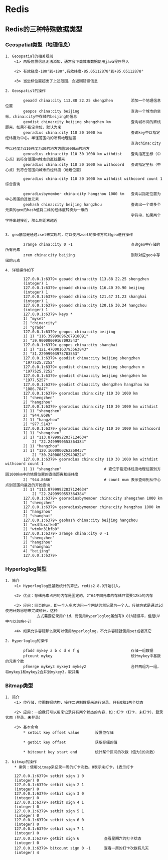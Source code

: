 # Redis

## Redis的三种特殊数据类型

### Geospatial类型（地理信息）

    1. Geospatial的相关规则
        <1> 两极位置信息无法添加，通常会下载城市数据使用java程序导入

        <2> 有效经度-180°到+180°,有效纬度-85.05112878°到+85.05112878°

        <3> 当坐标位置超出了上述范围，会返回错误信息

    2. Geospatisl的操作

```
        geoadd china:city 113.88 22.25 shengzhen        添加一个地理信息位置
        geopos china:city beijing                       查询一个城市的坐标，china:city中存储的beijing的信息
        geodist china:city beijing shengzhen km         查询城市间的直线距离，如果不指定单位，默认为米
        georadius china:city 110 30 1000 km             查询key中以指定经纬度为中心，半径范围内的所有地理位置
                                                        查询china:city中以经度为110纬度为30的地方方圆1000km的地方
        georadius china:city 110 30 1000 km withdist    查询指定坐标（中心点）到符合范围内城市的直线距离
        georadius china:city 110 30 1000 km withcoord   查询指定坐标（中心点）到符合范围内城市的经纬度（地理位置）
        
        georadius china:city 110 30 1000 km withdist withcoord count 1  综合查询

        georadiusbymember china:city hangzhou 1000 km   查询以指定位置为中心周围的其他元素
        geohash china:city beijing hangzhou             查询出一个或多个元素的geo的hash值将二维的经纬度转换为一维的
                                                        字符串，如果两个字符串越接近，那么则距离越近
                                                        

```
    3. geo底层是通过zset来实现的，可以使用zset的操作方式对geo进行操作

```
        zrange china:city 0 -1                          查询geo中存储的所有元素
        zrem china:city beijing                         删除对应geo中存储的元素

```

    4. 详细操作如下 

```
        127.0.0.1:6379> geoadd china:city 113.88 22.25 shengzhen
        (integer) 1
        127.0.0.1:6379> geoadd china:city 116.40 39.90 beijing
        (integer) 1
        127.0.0.1:6379> geoadd china:city 121.47 31.23 shanghai
        (integer) 1
        127.0.0.1:6379> geoadd china:city 120.16 30.24 hangzhou
        (integer) 1
        127.0.0.1:6379> keys * 
        1) "myset"
        2) "china:city"
        3) "grade"
        127.0.0.1:6379> geopos china:city beijing
        1) 1) "116.39999896287918091"
        2) "39.90000009167092543"
        127.0.0.1:6379> geopos china:city shanghai
        1) 1) "121.47000163793563843"
        2) "31.22999903975783553"
        127.0.0.1:6379> geodist china:city beijing shengzhen
        "1977525.7252"
        127.0.0.1:6379> geodist china:city beijing shengzhen m
        "1977525.7252"
        127.0.0.1:6379> geodist china:city beijing shengzhen km
        "1977.5257"
        127.0.0.1:6379> geodist china:city shengzhen hangzhou km
        "1086.7847"
        127.0.0.1:6379> georadius china:city 110 30 1000 km
        1) "shengzhen"
        2) "hangzhou"
        127.0.0.1:6379> georadius china:city 110 30 1000 km withdist
        1) 1) "shengzhen"
        2) "944.8686"
        2) 1) "hangzhou"
        2) "977.5143"
        127.0.0.1:6379> georadius china:city 110 30 1000 km withcoord
        1) 1) "shengzhen"
        2) 1) "113.87999922037124634"
            2) "22.2499990553364384"
        2) 1) "hangzhou"
        2) 1) "120.1600000262260437"
            2) "30.2400003229490224"
        127.0.0.1:6379> georadius china:city 110 30 1000 km withdist withcoord count 1
        1) 1) "shengzhen"                   # 查位于指定纬经度地理位置到方圆1000km中的地理位置的直线距离和经纬度
        2) "944.8686"                       # count num 表示查询到从中心点到范围内最近的开始查询
        3) 1) "113.87999922037124634"
            2) "22.2499990553364384"
        127.0.0.1:6379> georadiusbymember china:city shengzhen 1000 km
        1) "shengzhen"
        127.0.0.1:6379> georadiusbymember china:city hangzhou 1000 km
        1) "hangzhou"
        2) "shanghai"
        127.0.0.1:6379> geohash china:city beijing hangzhou
        1) "wx4fbxxfke0"
        2) "wtmkn31bfb0"
        127.0.0.1:6379> zrange china:city 0 -1
        1) "shengzhen"
        2) "hangzhou"
        3) "shanghai"
        4) "beijing"
        127.0.0.1:6379> 

```

### Hyperloglog类型

    1. 简介
        <1> Hyperloglog是基数统计的算法，redis2.8.9开始引入。

        <2> 优点：存储元素占用的内存是固定的，2^64不同元素的存储只需要12kb的内存

        <3> 应用：网页的uv，即一个人多次访问一个网站仍然记录为一个人。传统方式是通过id使用计数思想来完成统计，这种
                  方式需要记录用户id，而使用Hyperloglog虽然有0.81%错误率，但是UV中可以忽略不计

        <4> 如果允许容错那么就可以使用hyperloglog，不允许容错就使用set或者其它

    2. Hyperloglog的操作

```
        pfadd mykey a b c d e f g                       存储一组数据
        pfcount mykey                                   统计mykey中基数的元素个数
        pfmerge mykey3 mykey1 mykey2                    合并两组为一组，将mykey1和mykey2合并到mykey3，取并集

```

### Bitmap类型

    1. 简介
        <1> 位存储，位图数据结构，操作二进制数据来进行记录，只有0和1两个状态

        <2> 应用：一般我们可以用来记录只有两个状态的内容，如：打卡（打卡，未打卡），登录状态（登录，未登录）

        <3> 基本命令
            * setbit key offset value       设置位存储

            * getbit key offset             获取存储的值

            * bitcount key start end        统计某个区间的次数（值为1的次数）

    2. bitmap的操作
        * 案例：使用bitmap来记录一周的打卡次数。0表示未打卡，1表示打卡

```
    127.0.0.1:6379> setbit sign 1 0
    (integer) 0
    127.0.0.1:6379> setbit sign 2 1
    (integer) 0
    127.0.0.1:6379> setbit sign 3 0
    (integer) 0
    127.0.0.1:6379> setbit sign 4 1
    (integer) 0
    127.0.0.1:6379> setbit sign 5 1
    (integer) 0
    127.0.0.1:6379> setbit sign 6 0
    (integer) 0
    127.0.0.1:6379> setbit sign 7 1
    (integer) 0
    127.0.0.1:6379> getbit sign 6           查看星期六的打卡状态
    (integer) 0
    127.0.0.1:6379> bitcount sign 0 -1      查看一周的打卡次数有几天
    (integer) 4
    



```